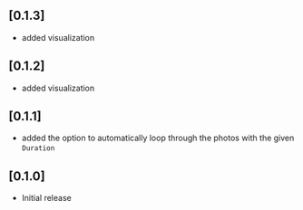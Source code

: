 ## [0.1.3]

* added visualization

## [0.1.2]

* added visualization

## [0.1.1]

* added the option to automatically loop through the photos with the given `Duration`

## [0.1.0]

* Initial release
